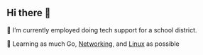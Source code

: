 ## Hi there 👋

🔭 I’m currently employed doing tech support for a school district. 

🌱 Learning as much Go, [Networking](https://github.com/bobgtm/Notes-Repo/tree/aaa2d1374fb9300e75527d0b1977371d436ff0ca/career/networks/network%2B), and [Linux](https://github.com/bobgtm/Notes-Repo/blob/main/LinuxStudyGuide.adoc) as possible
<!--
**bobgtm/bobgtm** is a ✨ _special_ ✨ repository because its `README.md` (this file) appears on your GitHub profile.

Here are some ideas to get you started:


- 🌱 I’m currently learning ...
- 👯 I’m looking to collaborate on ...
- 🤔 I’m looking for help with ...
- 💬 Ask me about ...
- 📫 How to reach me: ...
- 😄 Pronouns: ...
- ⚡ Fun fact: ...
-->
